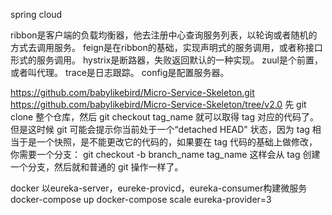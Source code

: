 spring cloud

ribbon是客户端的负载均衡器，他去注册中心查询服务列表，以轮询或者随机的方式去调用服务。
feign是在ribbon的基础，实现声明式的服务调用，或者称接口形式的服务调用。
hystrix是断路器，失败返回默认的一种实现。
zuul是个前置，或者叫代理。
trace是日志跟踪。
config是配置服务器。

https://github.com/babylikebird/Micro-Service-Skeleton.git
https://github.com/babylikebird/Micro-Service-Skeleton/tree/v2.0
先 git clone 整个仓库，然后 git checkout tag_name 就可以取得 tag 对应的代码了。
但是这时候 git 可能会提示你当前处于一个“detached HEAD" 状态，因为 tag 相当于是一个快照，是不能更改它的代码的，如果要在 tag 代码的基础上做修改，你需要一个分支：
git checkout -b branch_name tag_name
这样会从 tag 创建一个分支，然后就和普通的 git 操作一样了。


docker
	以eureka-server，eureke-provicd，eureka-consumer构建微服务
	docker-compose up
	docker-compose scale eureka-provider=3
